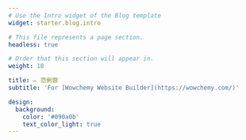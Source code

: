 ```yaml
---
# Use the Intro widget of the Blog template
widget: starter.blog.intro

# This file represents a page section.
headless: true

# Order that this section will appear in.
weight: 10

title: ✏️ 范俐蓉
subtitle: 'For [Wowchemy Website Builder](https://wowchemy.com/)'

design:
  background:
    color: '#090a0b'
    text_color_light: true
---
```

